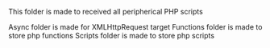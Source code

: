 This folder is made to received all peripherical PHP scripts

Async folder is made for XMLHttpRequest target
Functions folder is made to store php functions
Scripts folder is made to store php scripts